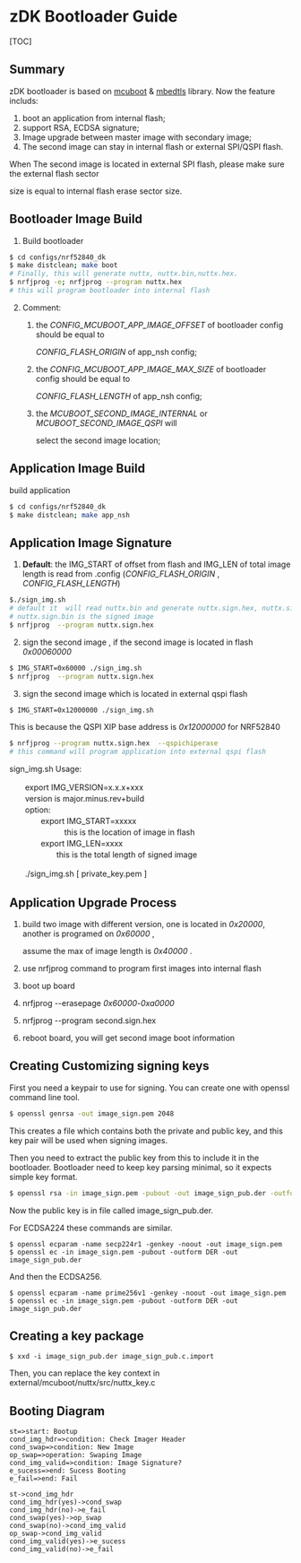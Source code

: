 # zDK Bootloader Guide

[TOC]

## Summary

zDK bootloader is based on [mcuboot](http://mcuboot.com/) & [mbedtls](https://tls.mbed.org/) library. Now the feature includs:
1. boot an application from internal flash;
2. support RSA, ECDSA signature;
3. Image upgrade between master image with secondary image;
4. The second image can stay in internal flash or external SPI/QSPI flash.

  When The second image is located in external SPI flash, please make sure the external flash sector  

  size is equal to internal flash erase sector size.



## Bootloader Image Build

1. Build bootloader

```sh
$ cd configs/nrf52840_dk
$ make distclean; make boot 
# Finally, this will generate nuttx, nuttx.bin,nuttx.hex.
$ nrfjprog -e; nrfjprog --program nuttx.hex 
# this will program bootloader into internal flash
```

2. Comment:
   1. the *CONFIG_MCUBOOT_APP_IMAGE_OFFSET* of bootloader config should be equal to   

       *CONFIG_FLASH_ORIGIN* of app_nsh config;

   2. the *CONFIG_MCUBOOT_APP_IMAGE_MAX_SIZE* of bootloader config should be equal to   

      *CONFIG_FLASH_LENGTH* of app_nsh config;

   3. the *MCUBOOT_SECOND_IMAGE_INTERNAL* or *MCUBOOT_SECOND_IMAGE_QSPI* will   

      select the
      second image location;


## Application Image Build

build application

```sh
$ cd configs/nrf52840_dk
$ make distclean; make app_nsh
```



## Application Image Signature

1. **Default**: the IMG_START of offset from flash and IMG_LEN of total image length is read from
   .config (*CONFIG_FLASH_ORIGIN* , *CONFIG_FLASH_LENGTH*)

```sh
$./sign_img.sh  
# default it  will read nuttx.bin and generate nuttx.sign.hex, nuttx.sign.bin
# nuttx.sign.bin is the signed image
$ nrfjprog  --program nuttx.sign.hex
```

2. sign the second image , if the second image is located in flash *0x00060000*

```sh
$ IMG_START=0x60000 ./sign_img.sh
$ nrfjprog  --program nuttx.sign.hex
```

3. sign the second image which is located in external qspi flash

```sh
$ IMG_START=0x12000000 ./sign_img.sh
```

This is because the QSPI XIP base address is *0x12000000* for NRF52840

```sh
$ nrfjprog --program nuttx.sign.hex  --qspichiperase
# this command will program application into external qspi flash
```

sign_img.sh Usage:  

　　export IMG_VERSION=x.x.x+xxx  
　　version is major.minus.rev+build  
　　option:  
　　　　export IMG_START=xxxxx  
　　　　　　　this is the location of image in flash  
　　　　export IMG_LEN=xxxx  
　　　　　　this is the total length of signed image  

　　./sign_img.sh [ private_key.pem ]



## Application Upgrade Process

1. build two image with different version, one is located in *0x20000*, another is programed on *0x60000* ,   

   assume the max of image length is *0x40000* . 

2. use nrfjprog command to program first images into internal flash

3. boot up board

4. nrfjprog --erasepage *0x60000*-*0xa0000*

5. nrfjprog --program  second.sign.hex

6. reboot board,  you will get second image boot information



## Creating Customizing signing keys
First you need a keypair to use for signing. You can create
one with openssl command line tool.

```sh
$ openssl genrsa -out image_sign.pem 2048
```

This creates a file which contains both the private and public key,
and this key pair will be used when signing images.

Then you need to extract the public key from this to include it
in the bootloader. Bootloader need to keep key parsing minimal,
so it expects simple key format.

```sh
$ openssl rsa -in image_sign.pem -pubout -out image_sign_pub.der -outform DER -RSAPublicKey_out
```

Now the public key is in file called image_sign_pub.der.

For ECDSA224 these commands are similar.

```shell
$ openssl ecparam -name secp224r1 -genkey -noout -out image_sign.pem
$ openssl ec -in image_sign.pem -pubout -outform DER -out image_sign_pub.der
```

And then the ECDSA256.

```shell
$ openssl ecparam -name prime256v1 -genkey -noout -out image_sign.pem
$ openssl ec -in image_sign.pem -pubout -outform DER -out image_sign_pub.der
```



## Creating a key package

```shell
$ xxd -i image_sign_pub.der image_sign_pub.c.import
```

Then, you can replace the key context in  external/mcuboot/nuttx/src/nuttx_key.c



## Booting Diagram

```flow
st=>start: Bootup
cond_img_hdr=>condition: Check Imager Header
cond_swap=>condition: New Image
op_swap=>operation: Swaping Image
cond_img_valid=>condition: Image Signature?
e_sucess=>end: Sucess Booting
e_fail=>end: Fail

st->cond_img_hdr
cond_img_hdr(yes)->cond_swap
cond_img_hdr(no)->e_fail
cond_swap(yes)->op_swap
cond_swap(no)->cond_img_valid
op_swap->cond_img_valid
cond_img_valid(yes)->e_sucess
cond_img_valid(no)->e_fail

```







